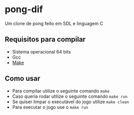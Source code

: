 # pong-dif

Um clone de pong feito em SDL e linguagem C

## Requisitos para compilar

- Sistema operacional 64 bits
- Gcc
- [Make](https://gnuwin32.sourceforge.net/packages/make.htm)

## Como usar

- Para compilar utilize o seguinte comando `make`
- Caso queria rodar utilize o seguinte comando `make run`
- Se quiser limpar o executável do jogo utilize `make clean`
- Para executar o jogo use o `make run`
